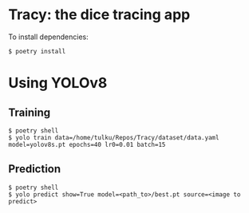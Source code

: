 # Tracy: the dice tracing app

To install dependencies:

```shell
$ poetry install
```

# Using YOLOv8

## Training

```shell
$ poetry shell
$ yolo train data=/home/tulku/Repos/Tracy/dataset/data.yaml model=yolov8s.pt epochs=40 lr0=0.01 batch=15
```

## Prediction

```shell
$ poetry shell
$ yolo predict show=True model=<path_to>/best.pt source=<image to predict>
```
